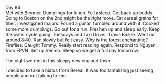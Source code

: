 Day 84  
Met with Beymer. Dumplings for lunch. Fell asleep. Get back up buddy. Going to Boston on the 2nd might be the right move. Eat cereal grains for fiber. Investigated majors. Found a guitar, fumbled around with it. Cooked some more dumplings. Go out for a run. Freshen up and sleep early. Keep the water cycle going. Tuesdays and Taxi Driver. Travis Bickle. Went out around 8:40. Ran slowly but felt easy. Why is the forest enchanting? Fireflies. Caught Tommy. Really start reading again. Respond to Nguyen from EPVN. Set up Venmo. Sleep so we get a full day tomorrow.

The night we met in this sleepy new england town. 

I decided to take a hiatus from Bereal. It was too tantalizing just seeing people and not talking to ‘em.
